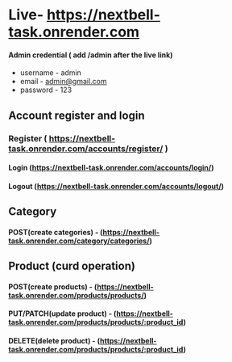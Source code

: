 # Live- https://nextbell-task.onrender.com
#### Admin credential ( add /admin after the live link)
- username - admin 
- email - admin@gmail.com
- password - 123

## Account register and login 
### Register ( https://nextbell-task.onrender.com/accounts/register/ )
#### Login (https://nextbell-task.onrender.com/accounts/login/)
#### Logout (https://nextbell-task.onrender.com/accounts/logout/)

## Category 
#### POST(create categories) - (https://nextbell-task.onrender.com/category/categories/)

## Product (curd operation)
#### POST(create products) - (https://nextbell-task.onrender.com/products/products/)
#### PUT/PATCH(update product) - (https://nextbell-task.onrender.com/products/products/:product_id)
#### DELETE(delete product) - (https://nextbell-task.onrender.com/products/products/:product_id)
